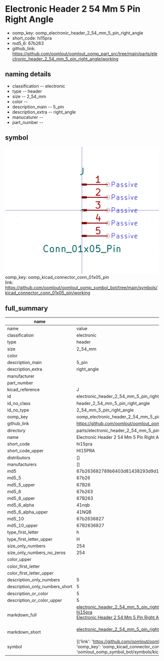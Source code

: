 # Electronic Header 2 54 Mm 5 Pin Right Angle

  
* oomp_key: oomp_electronic_header_2_54_mm_5_pin_right_angle 
* short_code: hi15pra
* md5_6: 67b263  
* github_link: https://github.com/oomlout/oomlout_oomp_part_src/tree/main/parts/electronic_header_2_54_mm_5_pin_right_angle/working  
## naming details
* classification -- electronic
* type -- header
* size -- 2_54_mm
* color -- 
* description_main -- 5_pin
* description_extra -- right_angle
* manucaturer -- 
* part_number -- 



## symbol

![](symbol/0/working/working_600.png)  
oomp_key: oomp_kicad_connector_conn_01x05_pin  
link: https://github.com/oomlout/oomlout_oomp_symbol_bot/tree/main/symbols/kicad_connector_conn_01x05_pin/working  


## full_summary
| name | value | 
| --- | --- | 
| name | value | 
| classification | electronic | 
| type | header | 
| size | 2_54_mm | 
| color |  | 
| description_main | 5_pin | 
| description_extra | right_angle | 
| manufacturer |  | 
| part_number |  | 
| kicad_reference | J | 
| id | electronic_header_2_54_mm_5_pin_right_angle | 
| id_no_class | header_2_54_mm_5_pin_right_angle | 
| id_no_type | 2_54_mm_5_pin_right_angle | 
| oomp_key | oomp_electronic_header_2_54_mm_5_pin_right_angle | 
| github_link | https://github.com/oomlout/oomlout_oomp_part_src/tree/main/parts/electronic_header_2_54_mm_5_pin_right_angle/working | 
| directory | parts/electronic_header_2_54_mm_5_pin_right_angle | 
| name | Electronic Header 2 54 Mm 5 Pin Right Angle | 
| short_code | hi15pra | 
| short_code_upper | HI15PRA | 
| distributors | [] | 
| manufacturers | [] | 
| md5 | 67b263682789b6403d81438293d9d18a | 
| md5_5 | 67b26 | 
| md5_5_upper | 67B26 | 
| md5_6 | 67b263 | 
| md5_6_upper | 67B263 | 
| md5_6_alpha | 41nqb | 
| md5_6_alpha_upper | 41NQB | 
| md5_10 | 67b2636827 | 
| md5_10_upper | 67B2636827 | 
| type_first_letter | h | 
| type_first_letter_upper | H | 
| size_only_numbers | 254 | 
| size_only_numbers_no_zeros | 254 | 
| color_upper |  | 
| color_first_letter |  | 
| color_first_letter_upper |  | 
| description_only_numbers | 5 | 
| description_only_numbers_short | 5 | 
| description_or_color | 5 | 
| description_or_color_upper | 5 | 
| markdown_full | [electronic_header_2_54_mm_5_pin_right_angle](https://github.com/oomlout/oomlout_oomp_part_src/tree/main/parts/electronic_header_2_54_mm_5_pin_right_angle/working)<br>[hi15pra](https://github.com/oomlout/oomlout_oomp_part_src/tree/main/parts/electronic_header_2_54_mm_5_pin_right_angle/working)<br>[Electronic Header 2 54 Mm 5 Pin Right Angle](https://github.com/oomlout/oomlout_oomp_part_src/tree/main/parts/electronic_header_2_54_mm_5_pin_right_angle/working)<br><br> | 
| markdown_short | [electronic_header_2_54_mm_5_pin_right_angle](https://github.com/oomlout/oomlout_oomp_part_src/tree/main/parts/electronic_header_2_54_mm_5_pin_right_angle/working)<br><br> | 
| symbol | [{'link': 'https://github.com/oomlout/oomlout_oomp_symbol_bot/tree/main/symbols/kicad_connector_conn_01x05_pin', 'oomp_key': 'oomp_kicad_connector_conn_01x05_pin', 'directory': 'oomlout_oomp_symbol_bot/symbols/kicad_connector_conn_01x05_pin//working/working.kicad_sym'}] | 
